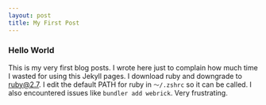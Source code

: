 ```yaml
---
layout: post
title: My First Post
---
```




### Hello World

This is my very first blog posts. I wrote here just to complain how much time I wasted for using this Jekyll pages. I download ruby and downgrade to ruby@2.7. I edit the default PATH for ruby in `～/.zshrc` so it can be called. I also encountered issues like `bundler add webrick`. Very frustrating.
